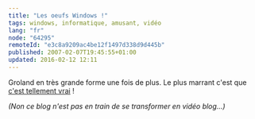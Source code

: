 ```yaml
---
title: "Les oeufs Windows !"
tags: windows, informatique, amusant, vidéo
lang: "fr"
node: "64295"
remoteId: "e3c8a9209ac4be12f1497d338d9d445b"
published: 2007-02-07T19:45:55+01:00
updated: 2016-02-12 12:11
---
```

 
<div class="video">
	<object width="400" height="350" type="application/x-shockwave-flash" data="http://www.youtube.com/v/ySFTgez_Z4k">
		<param name="movie" value="http://www.youtube.com/v/ySFTgez_Z4k"></param>
		<param name="allowfullscreen" value="true"></param>
	</object>
</div>
 
Groland en très grande forme une fois de plus. Le plus marrant c'est que [c'est
tellement
vrai](http://www.zdnet.fr/actualites/informatique/0,39040745,39146545,00.htm)&nbsp;!

*(Non ce blog n'est pas en train de se transformer en vidéo blog...)*
